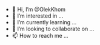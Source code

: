 - 👋 Hi, I’m @OlekKhom
- 👀 I’m interested in ...
- 🌱 I’m currently learning ...
- 💞️ I’m looking to collaborate on ...
- 📫 How to reach me ...

<!---
OlekKhom/OlekKhom is a ✨ special ✨ repository because its `README.md` (this file) appears on your GitHub profile.
You can click the Preview link to take a look at your changes.
--->
